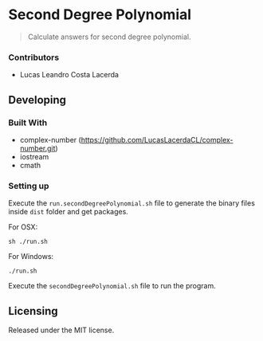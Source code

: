 # Second Degree Polynomial
> Calculate answers for second degree polynomial.

### Contributors

* Lucas Leandro Costa Lacerda


## Developing

### Built With
 - complex-number (https://github.com/LucasLacerdaCL/complex-number.git)
 - iostream
 - cmath

### Setting up

Execute the `run.secondDegreePolynomial.sh` file to generate the binary files inside `dist` folder and get packages.

For OSX:
```shell
sh ./run.sh
```

For Windows:
```shell
./run.sh
```

Execute the `secondDegreePolynomial.sh` file to run the program.

## Licensing

Released under the MIT license.